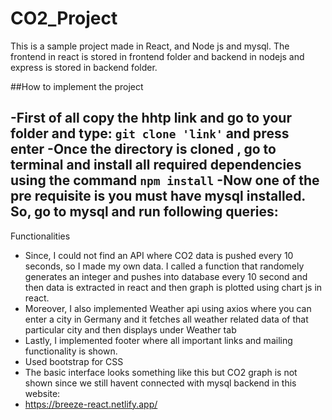 # CO2_Project

This is a sample project made in React, and Node js and mysql. The frontend in react is stored in frontend folder and backend in nodejs and express is stored in backend folder.


##How to implement the project

-First of all copy the hhtp link and go to your folder and type:  `git clone 'link'` and press enter
-Once the directory is cloned , go to terminal and install all required dependencies using the command `npm install`
-Now one of the pre requisite is you must have mysql installed. So, go to mysql and run following queries:
-

Functionalities
- Since, I could not find an API where CO2 data is pushed every 10 seconds, so I made my own data. I called a function that randomely generates an integer and pushes into database   every 10 second and then data is extracted in react and then graph is plotted using chart js in react.
- Moreover, I also implemented Weather api using axios where you can enter a city in Germany and it fetches all weather related data of that particular city and then displays      under Weather tab
- Lastly, I implemented footer where all important links and mailing functionality is shown.
- Used bootstrap for CSS 
- The basic interface looks something like this but CO2 graph is not shown since we still havent connected with mysql backend in this website:
- https://breeze-react.netlify.app/ 
